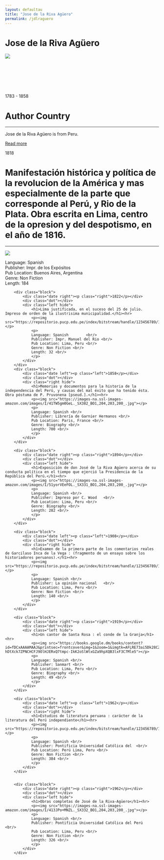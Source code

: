 ```yaml
---
layout: defaultau
title: "Jose de la Riva Agüero"
permalink: /jdlraguero
---
```

<!-- partial:index.partial.html -->
<div class="content">
    <h1>Jose de la Riva Agüero</h1>
    <div class="quote">
        <div><img src="https://upload.wikimedia.org/wikipedia/commons/7/7a/Jose_de_la_Riva_Aguero_Sanchez_Boquete.JPG" class="logo"></div>
    </div>
    <div class="timeline">
        <div style="padding-bottom:100px;"></div>
        <div class="block">
            <div class="date right"><p class="right">1783 - 1858</p></div>
            <div class="dot"></div>
            <div class="left first">
                <h1>Author Country</h1><hr>
            <p>Jose de la Riva Agüero is from Peru.</p>
                <a href="https://en.wikipedia.org/wiki/Jos%C3%A9_de_la_Riva_Ag%C3%BCero" target="_blank">Read more</a>
            </div>
        </div>
        <div class="block">
            <div class="date left"><p class="left">1818</p></div>
            <div class="dot"></div>
            <div class="right">
                <h1>Manifestación histórica y política de la revolucion de la América y mas especialmente de la parte que corresponde al Perú, y Rio de la Plata. Obra escrita en Lima, centro de la opresion y del despotismo, en el año de 1816.</h1><hr>
                <p><img src="https://upload.wikimedia.org/wikipedia/commons/7/7a/Jose_de_la_Riva_Aguero_Sanchez_Boquete.JPG"></p>
                <p>
                Language: Spanish <br/>
                Publisher: Impr. de los Expósitos  <br/>
                Pub Location: Buenos Aires, Argentina <br/>
                Genre: Non Fiction <br/>
                Length: 184 <br/>
                </p>
            </div>
        </div>

        <div class="block">
            <div class="date right"><p class="right">1822</p></div>
            <div class="dot"></div>
            <div class="left hide">
                <h1>Lima justificada, en el suceso del 25 de julio. Impreso de orden de la ilustrisima municipalidad.</h1><hr>
                <p><img src="https://repositorio.pucp.edu.pe/index/bitstream/handle/123456789/171881/W_PE_3238_2.pdf.jpg"></p>
                <p>
                Language: Spanish		 <br/>
                Publisher: Impr. Manuel del Rio <br/>
                Pub Location: Lima, Peru <br/>
                Genre: Non Fiction <br/>
                Length: 32 <br/>
                </p>
            </div>
        </div>
        <div class="block">
            <div class="date left"><p class="left">1858</p></div>
            <div class="dot"></div>
            <div class="right hide">
                <h1>Memorias y documentos para la historia de la independencia del Perú, y causas del mal éxito que ha tenido ésta. Obra póstuma de P. Pruvonena [pseud.].</h1><hr>
                <p><img src="https://images-na.ssl-images-amazon.com/images/I/41TW5gm0GeL._SX382_BO1,204,203,200_.jpg"></p>
                <p>
                Language: Spanish <br/>
                Publisher: Librería de Garnier Hermanos <br/>
                Pub Location: Paris, France <br/>
                Genre: Biography <br/>
                Length: 700 <br/>
                </p>
            </div>
        </div>

        <div class="block">
            <div class="date right"><p class="right">1894</p></div>
            <div class="dot"></div>
            <div class="left hide">
                <h1>Exposición de don José de la Riva Agüero acerca de su conducta política en el tiempo que ejerció la Presidencia de la República del Perú.</h1><hr>
                <p><img src="https://images-na.ssl-images-amazon.com/images/I/51yorVEeFOL._SX331_BO1,204,203,200_.jpg"></p>
                <p>
                Language: Spanish <br/>
                Publisher: Impreso por C. Wood	 <br/>
                Pub Location: Lima, Peru <br/>
                Genre: Biography <br/>
                Length: 282 <br/>
                </p>
            </div>
        </div>

        <div class="block">
            <div class="date left"><p class="left">1908</p></div>
            <div class="dot"></div>
            <div class="right hide">
                <h1>Examen de la primera parte de los comentarios reales de Garcilaso Inca de la Vega : (fragmento de un ensayo sobre los historiadores peruanos).</h1><hr>
                <p><img src="https://repositorio.pucp.edu.pe/index/bitstream/handle/123456789/174357/22%20LIT%201347%20-.pdf.jpg"></p>
                <p>
                Language: Spanish <br/>
                Publisher: La opinión nacional	  <br/>
                Pub Location: Lima, Peru <br/>
                Genre: Non Fiction <br/>
                Length: 140 <br/>
                </p>
            </div>
        </div>

        <div class="block">
            <div class="date right"><p class="right">1919</p></div>
            <div class="dot"></div>
            <div class="left hide">
                <h1>Un cantor de Santa Rosa : el conde de la Granja</h1><hr>
                <p><img src="https://books.google.dm/books/content?id=fDCxAAAAMAAJ&printsec=frontcover&img=1&zoom=1&imgtk=AFLRE73ai5Dk28CZuMfJ7mNePoprq9uHem7tpnYwRzvX_LJlcjiuFfpGUVlgGWWx_Td1ZACHP6xbozU-hDtXck7ZPNCHCFJ9OlHJERxQ7tmpc-IkK2oSlWtxGZa9hpXQB3lxF3C7Mle5"></p>
                <p>
                Language: Spanish <br/>
                Publisher: Sanmart <br/>
                Pub Location: Lima, Peru <br/>
                Genre: Biography <br/>
                Length: 49 <br/>
                </p>
            </div>
        </div>

        <div class="block">
            <div class="date left"><p class="left">1962</p></div>
            <div class="dot"></div>
            <div class="right hide">
                <h1>Estudios de literatura peruana : carácter de la literatura del Perú independiente</h1><hr>
                <p><img src="https://repositorio.pucp.edu.pe/index/bitstream/handle/123456789/173361/Obras%20completas%20JRAO%201.pdf.jpg"></p>
                <p>
                Language: Spanish <br/>
                Publisher: Pontificia Universidad Católica del  <br/>
                Pub Location: Perú	Lima, Peru <br/>
                Genre: Non Fiction <br/>
                Length: 384 <br/>
                </p>
            </div>
        </div>


        <div class="block">
            <div class="date right"><p class="right">1962</p></div>
            <div class="dot"></div>
            <div class="left hide">
                <h1>Obras completas de José de la Riva-Agüero</h1><hr>
                <p><img src="https://images-na.ssl-images-amazon.com/images/I/413JPo+MNZL._SX332_BO1,204,203,200_.jpg"></p>
                <p>
                Language: Spanish <br/>
                Publisher: Pontificia Universidad Católica del Perú	 <br/>
                Pub Location: Lima, Peru <br/>
                Genre: Non Fiction <br/>
                Length: 326 <br/>
                </p>
            </div>
        </div>
<!-- partial -->
  <script src='https://cdnjs.cloudflare.com/ajax/libs/jquery/3.1.1/jquery.min.js'></script><script  src="assets/js/authorscript.js"></script>
